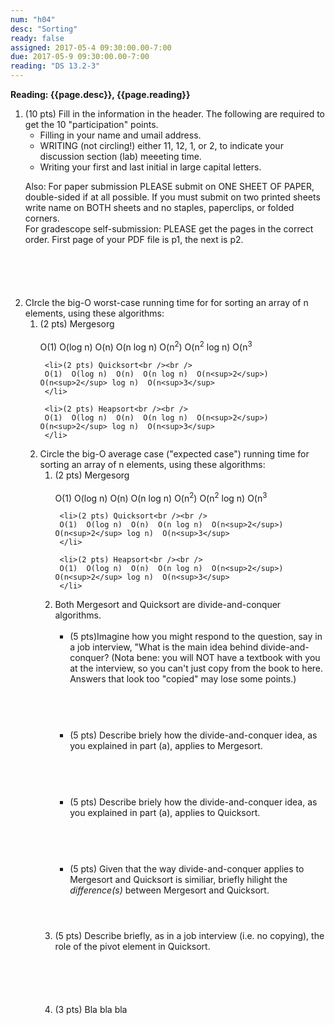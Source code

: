 ```yaml
---
num: "h04"
desc: "Sorting"
ready: false
assigned: 2017-05-4 09:30:00.00-7:00
due: 2017-05-9 09:30:00.00-7:00
reading: "DS 13.2-3"
---
```

 
 <div style='display:none'>
https://ucsb-cs32-s17.github.io/hwk/h03/
</div>

<b>Reading: {{page.desc}},  {{page.reading}}</b>
 
<ol start="1">

<li style='margin-bottom:6em'>(10 pts) Fill in the information in the header. The following are required to get the 10 "participation" points.
    <ul>
    <li>Filling in your name and umail address.<br /></li>
    <li>WRITING (not circling!) either 11, 12, 1, or 2, to indicate your discussion section (lab) meeeting time.<br /></li>
    <li>Writing your first and last initial in large capital letters.<br /></li>
    </ul>
    <p>Also: For paper submission PLEASE submit on ONE SHEET OF PAPER, double-sided if at all possible. If you must submit  on two printed sheets write name on BOTH sheets and no staples, paperclips, or folded corners.<br />
    For gradescope self-submission: PLEASE get the pages in the correct order. First page of your PDF file is p1, the next is p2.</p>
 </li> 

 <li>CIrcle the big-O worst-case running time for for sorting an array of n elements, using these algorithms:
   <ol>
     <li>(2 pts) Mergesorg<br /><br />
     O(1)  O(log n)  O(n)  O(n log n)  O(n<sup>2</sup>)  O(n<sup>2</sup> log n)  O(n<sup>3</sup>
     </li>
 
     <li>(2 pts) Quicksort<br /><br />
     O(1)  O(log n)  O(n)  O(n log n)  O(n<sup>2</sup>)  O(n<sup>2</sup> log n)  O(n<sup>3</sup>
     </li>

     <li>(2 pts) Heapsort<br /><br />
     O(1)  O(log n)  O(n)  O(n log n)  O(n<sup>2</sup>)  O(n<sup>2</sup> log n)  O(n<sup>3</sup>
     </li>
  </li>
  
   <li>Circle the big-O average case ("expected case") running time for sorting an array of n elements, using these algorithms:
   <ol>
     <li>(2 pts) Mergesorg<br /><br />
     O(1)  O(log n)  O(n)  O(n log n)  O(n<sup>2</sup>)  O(n<sup>2</sup> log n)  O(n<sup>3</sup>
     </li>
 
     <li>(2 pts) Quicksort<br /><br />
     O(1)  O(log n)  O(n)  O(n log n)  O(n<sup>2</sup>)  O(n<sup>2</sup> log n)  O(n<sup>3</sup>
     </li>

     <li>(2 pts) Heapsort<br /><br />
     O(1)  O(log n)  O(n)  O(n log n)  O(n<sup>2</sup>)  O(n<sup>2</sup> log n)  O(n<sup>3</sup>
     </li>
  </li>

  
<div class="pagebreak"></div>


  <li>Both Mergesort and Quicksort are divide-and-conquer algorithms. 
  <ul>
    <li style='margin-bottom:4em;'>(5 pts)Imagine how you might respond to the question, say in a job interview, "What is the main idea behind divide-and-conquer? (Nota bene: you will NOT have a textbook with you at the interview, so you can't just copy from the book to here. Answers that look too "copied" may lose some points.)</li>
    <li style='margin-bottom:4em;'>(5 pts) Describe briely how the divide-and-conquer idea, as you explained in part (a), applies to Mergesort.</li>
    <li style='margin-bottom:4em;'>(5 pts) Describe briely how the divide-and-conquer idea, as you explained in part (a), applies to Quicksort.</li>
    <li style='margin-bottom:4em;'>(5 pts) Given that the way divide-and-conquer applies to Mergesort and Quicksort is similiar, briefly hilight the <i>difference(s)</i> between Mergesort and Quicksort.</li>
  </ul>
  </li>

  <li style='margin-bottom:6em;'>(5 pts) Describe briefly, as in a job interview (i.e. no copying), the role of the pivot element in Quicksort.</li>

  <li style='margin-bottom:4em;'>(3 pts) Bla bla bla</li>

  </ol>
  </li>


  

</ol>


